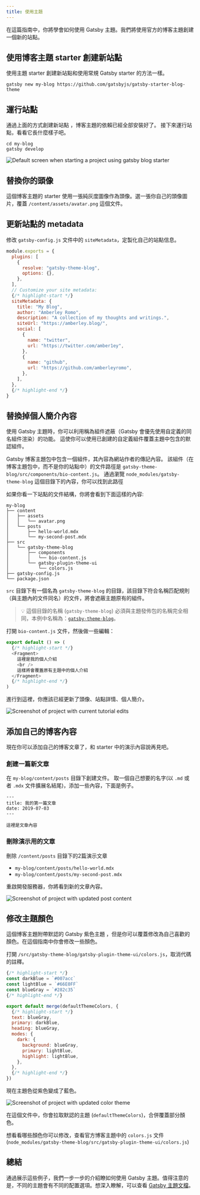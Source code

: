 ```yaml
---
title: 使用主題
---
```


在這篇指南中，你將學會如何使用 Gatsby 主題。我們將使用官方的博客主題創建一個新的站點。

## 使用博客主題 starter 創建新站點

使用主題 starter 創建新站點和使用常規 Gatsby starter 的方法一樣。

```shell
gatsby new my-blog https://github.com/gatsbyjs/gatsby-starter-blog-theme
```

## 運行站點

通過上面的方式創建新站點 ，博客主題的依賴已經全部安裝好了。 接下來運行站點，看看它長什麼樣子吧。

```shell
cd my-blog
gatsby develop
```

![Default screen when starting a project using gatsby blog starter](./images/starter-blog-theme-default.png)

## 替換你的頭像

這個博客主題的 starter 使用一張純灰度圖像作為頭像。選一張你自己的頭像圖片，覆蓋 `/content/assets/avatar.png` 這個文件。

## 更新站點的 metadata

修改 `gatsby-config.js` 文件中的 `siteMetadata`，定製化自己的站點信息。

```javascript:title=gatsby-config.js
module.exports = {
  plugins: [
    {
      resolve: "gatsby-theme-blog",
      options: {},
    },
  ],
  // Customize your site metadata:
  {/* highlight-start */}
  siteMetadata: {
    title: "My Blog",
    author: "Amberley Romo",
    description: "A collection of my thoughts and writings.",
    siteUrl: "https://amberley.blog/",
    social: [
      {
        name: "twitter",
        url: "https://twitter.com/amber1ey",
      },
      {
        name: "github",
        url: "https://github.com/amberleyromo",
      },
    ],
  },
  {/* highlight-end */}
}
```

## 替換掉個人簡介內容

使用 Gatsby 主題時，你可以利用稱為組件遮蔽（Gatsby 會優先使用自定義的同名組件渲染）的功能。 這使你可以使用已創建的自定義組件覆蓋主題中包含的默認組件。

Gatsby 博客主題包中包含一個組件，其內容為網站作者的傳記內容。 該組件（在博客主題包中，而不是你的站點中）的文件路徑是 `gatsby-theme-blog/src/components/bio-content.js`。 通過瀏覽 `node_modules/gatsby-theme-blog` 這個目錄下的內容，你可以找到此路徑

如果你看一下站點的文件結構，你將會看到下面這樣的內容:

```
my-blog
├── content
│   ├── assets
│   │   └── avatar.png
│   └── posts
│       ├── hello-world.mdx
│       └── my-second-post.mdx
├── src
│   └── gatsby-theme-blog
│       ├── components
│       │   └── bio-content.js
│       └── gatsby-plugin-theme-ui
│           └── colors.js
├── gatsby-config.js
└── package.json
```

`src` 目錄下有一個名為 `gatsby-theme-blog` 的目錄，該目錄下符合名稱匹配規則（與主題內的文件同名）的文件，將會遮蔽主題原有的組件。

> 💡 這個目錄的名稱 (`gatsby-theme-blog`) 必須與主題發佈包的名稱完全相同，本例中名稱為：[`gatsby-theme-blog`](https://www.npmjs.com/package/gatsby-theme-blog)。

打開 `bio-content.js` 文件，然後做一些編輯：

```jsx:title=bio-content.js
export default () => (
  {/* highlight-start */}
  <Fragment>
    這裡是我的個人介紹
    <br />
    這樣將會覆蓋原有主題中的個人介紹
  </Fragment>
  {/* highlight-end */}
)
```

進行到這裡，你應該已經更新了頭像、站點詳情、個人簡介。

![Screenshot of project with current tutorial edits](./images/starter-blog-theme-edited.png)

## 添加自己的博客內容

現在你可以添加自己的博客文章了，和 starter 中的演示內容說再見吧。

### 創建一篇新文章

在 `my-blog/content/posts` 目錄下創建文件。 取一個自己想要的名字(以 `.md` 或者 `.mdx` 文件擴展名結尾)，添加一些內容，下面是例子。

```mdx:title=my-blog/content/posts/my-first-post.mdx
---
title: 我的第一篇文章
date: 2019-07-03
---

這裡是文章內容
```

### 刪除演示用的文章

刪除 `/content/posts` 目錄下的2篇演示文章

- `my-blog/content/posts/hello-world.mdx`
- `my-blog/content/posts/my-second-post.mdx`

重啟開發服務器，你將看到新的文章內容。

![Screenshot of project with updated post content](./images/starter-blog-theme-updated-content.png)

## 修改主題顏色

這個博客主題附帶默認的 Gatsby 紫色主題 ，但是你可以覆蓋修改為自己喜歡的顏色。在這個指南中你會修改一些顏色。

打開 `/src/gatsby-theme-blog/gatsby-plugin-theme-ui/colors.js`，取消代碼的註釋。

```javascript:title=colors.js
{/* highlight-start */}
const darkBlue = `#007acc`
const lightBlue = `#66E0FF`
const blueGray = `#282c35`
{/* highlight-end */}

export default merge(defaultThemeColors, {
  {/* highlight-start */}
  text: blueGray,
  primary: darkBlue,
  heading: blueGray,
  modes: {
    dark: {
      background: blueGray,
      primary: lightBlue,
      highlight: lightBlue,
    },
  },
  {/* highlight-end */}
})
```

現在主題色從紫色變成了藍色。

![Screenshot of project with updated color theme](./images/starter-blog-theme-updated-colors.png)

在這個文件中，你會拉取默認的主題 (`defaultThemeColors`)，合併覆蓋部分顏色。

想看看哪些顏色你可以修改，查看官方博客主題中的 `colors.js` 文件  (`node_modules/gatsby-theme-blog/src/gatsby-plugin-theme-ui/colors.js`)

## 總結

通過展示這些例子，我們一步一步的介紹瞭如何使用 Gatsby 主題。值得注意的是，不同的主題會有不同的配置選項。想深入瞭解，可以查看 [Gatsby 主題文檔](/docs/themes/)。
